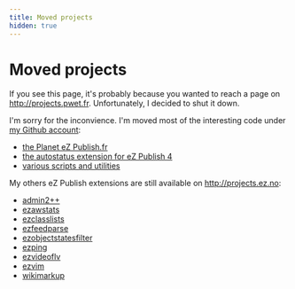 ```yaml
---
title: Moved projects
hidden: true
---
```


# Moved projects

If you see this page, it's probably because you wanted to reach a page on
http://projects.pwet.fr. Unfortunately, I decided to shut it down.

I'm sorry for the inconvience. I'm moved most of the interesting code under [my Github account](http://github.com/dpobel):

* [the Planet eZ Publish.fr](http://github.com/dpobel/planet-ezpublish.fr/)
* [the autostatus extension for eZ Publish
  4](http://github.com/dpobel/autostatus)
* [various scripts and utilities](http://github.com/dpobel/stuff)

My others eZ Publish extensions are still available on http://projects.ez.no:

* [admin2++](http://projects.ez.no/admin2pp)
* [ezawstats](http://projects.ez.no/ezawstats)
* [ezclasslists](http://projects.ez.no/ezclasslists)
* [ezfeedparse](http://projects.ez.no/ezfeedparse)
* [ezobjectstatesfilter](http://projects.ez.no/ezobjectstatesfilter)
* [ezping](http://projects.ez.no/ezping)
* [ezvideoflv](http://projects.ez.no/ezvideoflv)
* [ezvim](http://projects.ez.no/ezvim)
* [wikimarkup](http://projects.ez.no/wikimarkup)
